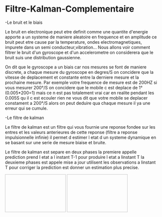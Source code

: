 # Filtre-Kalman-Complementaire


-Le bruit et le biais

Le bruit en electronique peut etre definit comme une quantite d'energie apporte a un systeme de maniere aleatoire en frequence et en amplitude ce bruit peut etre cause par la temperature, ondes electromagnetiques, impurete dans un semi conducteur,vibration...
Nous allons voir comment filtrer le bruit d'un gyroscope et d'un accelerometre on considerera que le bruit suis une distribution gaussienne. 


On dit que le gyroscope a un biais car nos mesures se font de maniere discrete, a chaque mesure du gyroscope en degres/S on concidere que la vitesse de deplacement et constante entre la derniere mesure et la prochaine mesure. Par exemple votre frequence de mesure est de 200HZ si vous mesurer 200°/S on concidere que le mobile c est deplace de 1°(0.005*200=1) mais ce n est pas totalement vrai car en realite pendant les 0.005S qu il c est ecouler rien ne vous dit que votre mobile se deplacer constament a 200°/S alors on peut deduire qua chaque mesure il ya une erreur qui se cumule.


-Le filtre de kalman

Le filtre de kalman est un filtre qui vous fournie une reponse fondee sur les entres et les valeurs anterieures de cette reponse (filtre a reponse impulsionnelle infinie) il permet d estimer l etat d un systeme dynamique en se basant sur une serie de mesure biaise et bruite.

Le filtre de kalman est separe en deux phases la premiere appelle prediction prend l etat a l instant T-1 pour produire l etat a linstant T la deuxieme phases est appele mise a jour utilisent les observations a linstant T pour corriger la prediction est donner un estimation plus precise.





<img src=" " width="200" height="125">

 
 

<img src=" " width="200" height="125">

